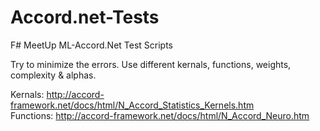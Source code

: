 # Accord.net-Tests
F# MeetUp ML-Accord.Net Test Scripts

Try to minimize the errors. Use different kernals, functions, weights, complexity & alphas.

Kernals: http://accord-framework.net/docs/html/N_Accord_Statistics_Kernels.htm    
Functions: http://accord-framework.net/docs/html/N_Accord_Neuro.htm
